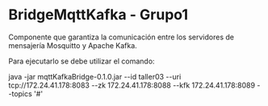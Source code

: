 # BridgeMqttKafka - Grupo1

Componente que garantiza la comunicación entre los servidores de mensajería Mosquitto y Apache Kafka.

Para ejecutarlo se debe utilizar el comando:

java -jar mqttKafkaBridge-0.1.0.jar --id taller03 --uri tcp://172.24.41.178:8083 --zk 172.24.41.178:8088 --kfk 172.24.41.178:8089 --topics '#'
